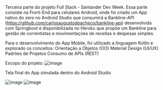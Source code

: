Terceira parte do projeto Full Stack - Santander Dev Week. Essa parte consiste na Front-End para celulares Android, onde foi criado um App nativo do zero no Android Studio que consumirá a Bankline-API (https://github.com/carlosaugustodpacheco/bankline-api) desenvolvida com Springboot e disponibilizada no Heroku que propõe um Bankline para gestão de correntistas e movimentações de receitas e despesas simples.

Para o desenvolvimento do App Mobile, foi utilizado a linguagem Kotlin e explorado os conceitos:
Orientação a Objetos (OO)
Material Design (UI/UX)
Padrões de Projetos
Consumo de APIs (REST)

Escopo do projeto:
![image](https://user-images.githubusercontent.com/68930974/167489410-f1945338-9748-47ae-8056-bd56fa7740a3.png)

Tela final do App simulada dentro do Android Studio

![image](https://user-images.githubusercontent.com/68930974/167489591-3cbe8d39-f7fd-4b58-b1a9-ae10e7515f08.png)
![image](https://user-images.githubusercontent.com/68930974/167489621-80a12d16-98f5-4402-b3a8-f4890aab6fcc.png)


